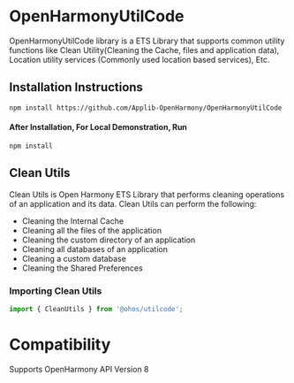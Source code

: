 # OpenHarmonyUtilCode

OpenHarmonyUtilCode library is a ETS Library that supports common utility functions like Clean Utility(Cleaning the Cache, files and application data), Location utility services (Commonly used location based services), Etc.

## Installation Instructions

    npm install https://github.com/Applib-OpenHarmony/OpenHarmonyUtilCode

#### After Installation, For Local Demonstration, Run

    npm install
    
## Clean Utils

Clean Utils is Open Harmony ETS Library that performs cleaning operations of an application and its data. Clean Utils can perform the following:

*  Cleaning the Internal Cache 
*  Cleaning all the files of the application
*  Cleaning the custom directory of an application
*  Cleaning all databases of an application
*  Cleaning a custom database
*  Cleaning the Shared Preferences

### Importing Clean Utils

```js
import { CleanUtils } from '@ohos/utilcode';
```

# Compatibility
Supports OpenHarmony API Version 8
